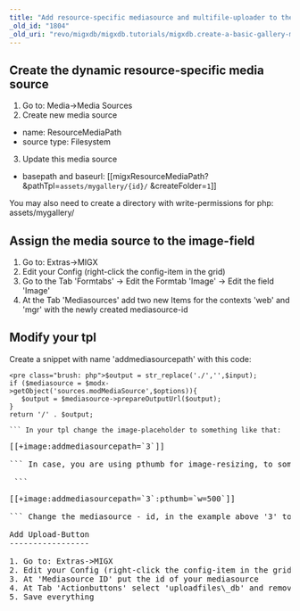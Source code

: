 ```yaml
---
title: "Add resource-specific mediasource and multifile-uploader to the gallery"
_old_id: "1804"
_old_uri: "revo/migxdb/migxdb.tutorials/migxdb.create-a-basic-gallery-management-from-scratch-with-migxdb/add-resource-specific-mediasource-and-multifile-uploader-to-the-gallery"
---
```


Create the dynamic resource-specific media source
-------------------------------------------------

1. Go to: Media->Media Sources
2. Create new media source 
  - name: ResourceMediaPath
  - source type: Filesystem
3. Update this media source 
  - basepath and baseurl: \[\[migxResourceMediaPath? &pathTpl=`assets/mygallery/{id}/` &createFolder=`1`\]\]

 You may also need to create a directory with write-permissions for php: assets/mygallery/

Assign the media source to the image-field
------------------------------------------

1. Go to: Extras->MIGX
2. Edit your Config (right-click the config-item in the grid)
3. Go to the Tab 'Formtabs' -> Edit the Formtab 'Image' -> Edit the field 'Image' 
  1. At the Tab 'Mediasources' add two new Items for the contexts 'web' and 'mgr' with the newly created mediasource-id

Modify your tpl
---------------

 Create a snippet with name 'addmediasourcepath' with this code:

 ```
<pre class="brush: php">$output = str_replace('./','',$input);
if ($mediasource = $modx->getObject('sources.modMediaSource',$options)){
    $output = $mediasource->prepareOutputUrl($output);
}
return '/' . $output;

``` In your tpl change the image-placeholder to something like that:

 ```
<pre class="brush: php">[[+image:addmediasourcepath=`3`]]

``` In case, you are using pthumb for image-resizing, to something like that:

 ```
<pre class="brush: php">[[+image:addmediasourcepath=`3`:pthumb=`w=500`]]

``` Change the mediasource - id, in the example above '3' to yours!

Add Upload-Button
-----------------

1. Go to: Extras->MIGX
2. Edit your Config (right-click the config-item in the grid)
3. At 'Mediasource ID' put the id of your mediasource
4. At Tab 'Actionbuttons' select 'uploadfiles\_db' and remove the selection 'addItem'
5. Save everything